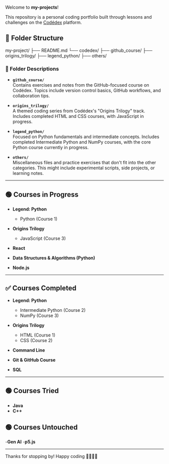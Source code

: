 Welcome to **my-projects**! 

This repository is a personal coding portfolio built through lessons and challenges on the [Codédex](https://www.codedex.io) platform.

## 📁 Folder Structure

my-project/
├── README.md
└── codedex/
    ├── github_course/
    ├── origins_trilogy/
    ├── legend_python/
    ├── others/

### 🧠 Folder Descriptions

- **`github_course/`**  
  Contains exercises and notes from the GitHub-focused course on Codédex. Topics include version control basics, GitHub workflows, and collaboration tips.

- **`origins_trilogy/`**  
  A themed coding series from Codédex's "Origins Trilogy" track. Includes completed HTML and CSS courses, with JavaScript in progress.

- **`legend_python/`**  
  Focused on Python fundamentals and intermediate concepts. Includes completed Intermediate Python and NumPy courses, with the core Python course currently in progress.

- **`others/`**  
  Miscellaneous files and practice exercises that don't fit into the other categories. This might include experimental scripts, side projects, or learning notes.

---

## 🟢 Courses in Progress

- **Legend: Python**  
  - Python (Course 1)

- **Origins Trilogy**  
  - JavaScript (Course 3)

- **React**
- **Data Structures & Algorithms (Python)**
- **Node.js**


---

## ✅ Courses Completed

- **Legend: Python**  
  - Intermediate Python (Course 2)  
  - NumPy (Course 3)

- **Origins Trilogy**  
  - HTML (Course 1)  
  - CSS (Course 2)

- **Command Line**  
- **Git & GitHub Course**  
- **SQL**


---

## 🟢 Courses Tried
- **Java**
- **C++**

## 🟢 Courses Untouched
-**Gen AI**
-**p5.js**


---

Thanks for stopping by! Happy coding 👩‍💻👨‍💻 
